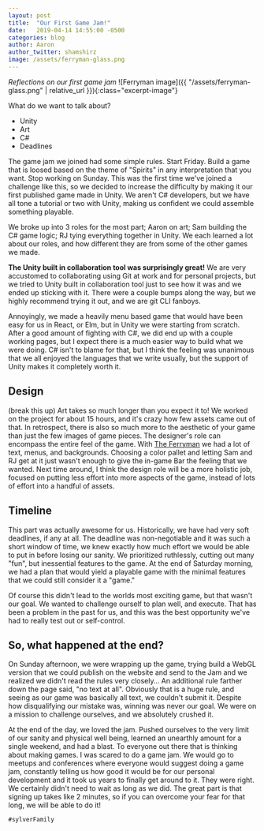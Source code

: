 ```yaml
---
layout: post
title:  "Our First Game Jam!"
date:   2019-04-14 14:55:00 -0500
categories: blog
author: Aaron
author_twitter: shamshirz
image: /assets/ferryman-glass.png
---
```

_Reflections on our first game jam_
![Ferryman image]({{ "/assets/ferryman-glass.png" | relative_url }}){:class="excerpt-image"}
<!-- Ends the excerpt text, it includes the image -->

What do we want to talk about?

* Unity
* Art
* C#
* Deadlines


The game jam we joined had some simple rules. Start Friday. Build a game that is loosed based on the theme of "Spirits" in any interpretation that you want. Stop working on Sunday. This was the first time we've joined a challenge like this, so we decided to increase the difficulty by making it our first published game made in Unity. We aren't C# developers, but we have all tone a tutorial or two with Unity, making us confident we could assemble something playable.

We broke up into 3 roles for the most part; Aaron on art; Sam building the C# game logic; RJ tying everything together in Unity. We each learned a lot about our roles, and how different they are from some of the other games we made.

**The Unity built in collaboration tool was surprisingly great!** We are very accustomed to collaborating using Git at work and for personal projects, but we tried to Unity built in collaboration tool just to see how it was and we ended up sticking with it. There were a couple bumps along the way, but we highly recommend trying it out, and we are git CLI fanboys.

Annoyingly, we made a heavily menu based game that would have been easy for us in React, or Elm, but in Unity we were starting from scratch. After a good amount of fighting with C#, we did end up with a couple working pages, but I expect there is a much easier way to build what we were doing. C# isn't to blame for that, but I think the feeling was unanimous that we all enjoyed the languages that we write usually, but the support of Unity makes it completely worth it.



## Design
(break this up)
Art takes so much longer than you expect it to! We worked on the project for about 15 hours, and it's crazy how few assets came out of that. In retrospect, there is also so much more to the aesthetic of your game than just the few images of game pieces. The designer's role can encompass the entire feel of the game. With [The Ferryman](www.google.com) we had a lot of text, menus, and backgrounds. Choosing a color pallet and letting Sam and RJ get at it just wasn't enough to give the in-game Bar the feeling that we wanted. Next time around, I think the design role will be a more holistic job, focused on putting less effort into more aspects of the game, instead of lots of effort into a handful of assets.


## Timeline

This part was actually awesome for us. Historically, we have had very soft deadlines, if any at all. The deadline was non-negotiable and it was such a short window of time, we knew exactly how much effort we would be able to put in before losing our sanity. We prioritized ruthlessly, cutting out many "fun", but inessential features to the game. At the end of Saturday morning, we had a plan that would yield a playable game with the minimal features that we could still consider it a "game."

Of course this didn't lead to the worlds most exciting game, but that wasn't our goal. We wanted to challenge ourself to plan well, and execute. That has been a problem in the past for us, and this was the best opportunity we've had to really test out or self-control.

## So, what happened at the end?

On Sunday afternoon, we were wrapping up the game, trying build a WebGL version that we could publish on the website and send to the Jam and we realized we didn't read the rules very closely… An additional rule farther down the page said, "no text at all". Obviously that is a huge rule, and seeing as our game was basically all text, we couldn't submit it. Despite how disqualifying our mistake was, winning was never our goal. We were on a mission to challenge ourselves, and we absolutely crushed it.

At the end of the day, we loved the jam. Pushed ourselves to the very limit of our sanity and physical well being, learned an unearthly amount for a single weekend, and had a blast. To everyone out there that is thinking about making games. I was scared to do a game jam. We would go to meetups and conferences where everyone would suggest doing a game jam, constantly telling us how good it would be for our personal development and it took us years to finally get around to it. They were right. We certainly didn't need to wait as long as we did. The great part is that signing up takes like 2 minutes, so if you can overcome your fear for that long, we will be able to do it!


`#sylverFamily`

